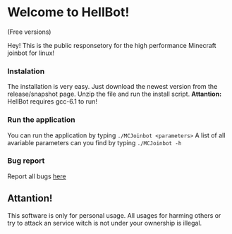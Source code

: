 Welcome to HellBot!
========
(Free versions)

Hey!
This is the public responsetory for the high performance Minecraft joinbot for linux!



### Instalation
The installation is very easy. Just download the newest version from the release/snapshot page.
Unzip the file and run the install script.
**Attantion:** HellBot requires gcc-6.1 to run!

### Run the application
You can run the application by typing `./MCJoinbot <parameters>`
A list of all avariable parameters can you find by typing `./MCJoinbot -h`


### Bug report
Report all bugs [here](http://www.github.com/WolverinDEV/HellBot/issues)


Attantion!
----------------
This software is only for personal usage.
All usages for harming others or try to attack an service witch
is not under your ownership is illegal.

